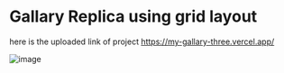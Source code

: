  # Gallary Replica using grid layout 

here is the uploaded link of project 
https://my-gallary-three.vercel.app/

![image](https://github.com/ProSrm/MyGallary/assets/111609339/31b7463d-6f75-44e2-b88f-d5e6625dddf9)
